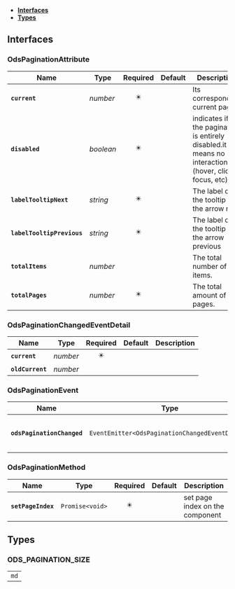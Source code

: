 * [**Interfaces**](#interfaces)
* [**Types**](#types)

## Interfaces

### OdsPaginationAttribute
|Name | Type | Required | Default | Description|
|---|---|:---:|---|---|
|**`current`** | _number_ | ✴️ |  | Its corresponding current page.|
|**`disabled`** | _boolean_ | ✴️ |  | indicates if the pagination is entirely disabled.it means no interactions (hover, click, focus, etc)|
|**`labelTooltipNext`** | _string_ | ✴️ |  | The label of the tooltip on the arrow next|
|**`labelTooltipPrevious`** | _string_ | ✴️ |  | The label of the tooltip on the arrow previous|
|**`totalItems`** | _number_ |  |  | The total number of items.|
|**`totalPages`** | _number_ | ✴️ |  | The total amount of pages.|

### OdsPaginationChangedEventDetail
|Name | Type | Required | Default | Description|
|---|---|:---:|---|---|
|**`current`** | _number_ | ✴️ |  | |
|**`oldCurrent`** | _number_ |  |  | |

### OdsPaginationEvent
|Name | Type | Required | Default | Description|
|---|---|:---:|---|---|
|**`odsPaginationChanged`** | `EventEmitter<OdsPaginationChangedEventDetail>` | ✴️ |  | Emitted when the value has changed|

### OdsPaginationMethod
|Name | Type | Required | Default | Description|
|---|---|:---:|---|---|
|**`setPageIndex`** | `Promise<void>` | ✴️ |  | set page index on the component|

## Types

### ODS_PAGINATION_SIZE
|  |
|:---:|
| `md` |